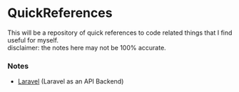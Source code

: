 # QuickReferences
This will be a repository of quick references to code related things that I find useful for myself.  
disclaimer: the notes here may not be 100% accurate.

### Notes
- [Laravel](notes/Laravel.md) (Laravel as an API Backend)